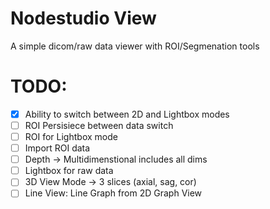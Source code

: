 # Nodestudio View

A simple dicom/raw data viewer with ROI/Segmenation tools

# TODO:

* [x] Ability to switch between 2D and Lightbox modes 
* [ ] ROI Persisiece between data switch
* [ ] ROI for Lightbox mode 
* [ ] Import ROI data
* [ ] Depth -> Multidimenstional includes all dims 
* [ ] Lightbox for raw data 
* [ ] 3D View Mode -> 3 slices (axial, sag, cor)
* [ ] Line View: Line Graph from 2D Graph View
